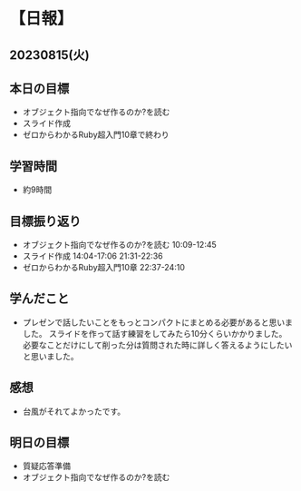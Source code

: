 # 【日報】
## 20230815(火)
## 本日の目標
- オブジェクト指向でなぜ作るのか?を読む
- スライド作成
- ゼロからわかるRuby超入門10章で終わり

## 学習時間
- 約9時間

## 目標振り返り
- オブジェクト指向でなぜ作るのか?を読む 10:09-12:45
- スライド作成 14:04-17:06 21:31-22:36
- ゼロからわかるRuby超入門10章 22:37-24:10

## 学んだこと
- プレゼンで話したいことをもっとコンパクトにまとめる必要があると思いました。
スライドを作って話す練習をしてみたら10分くらいかかりました。
必要なことだけにして削った分は質問された時に詳しく答えるようにしたいと思いました。

## 感想
- 台風がそれてよかったです。

## 明日の目標
- 質疑応答準備
- オブジェクト指向でなぜ作るのか?を読む


